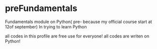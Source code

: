 # preFundamentals
Fundamentals module on Python( pre- because my official course start at 12of september)
In trying to learn Python

all codes in this profile are free use for everyone!
all codes are writen on Python!
